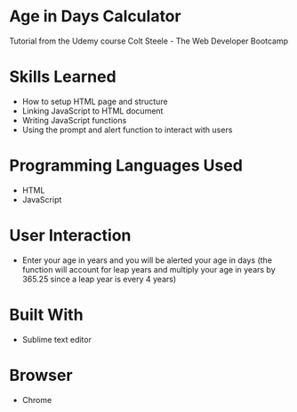 # Age in Days Calculator 
Tutorial from the Udemy course Colt Steele - The Web Developer Bootcamp

# Skills Learned 
- How to setup HTML page and structure
- Linking JavaScript to HTML document
- Writing JavaScript functions
- Using the prompt and alert function to interact with users

# Programming Languages Used
- HTML
- JavaScript

# User Interaction
- Enter your age in years and you will be alerted your age in days (the function will account for leap years and multiply your age in years by 365.25 since a leap year is every 4 years)

# Built With
- Sublime text editor

# Browser
- Chrome
